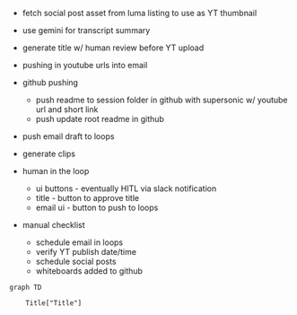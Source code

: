 - fetch social post asset from luma listing to use as YT thumbnail
- use gemini for transcript summary
- generate title w/ human review before YT upload
- pushing in youtube urls into email
- github pushing
    - push readme to session folder in github with supersonic w/ youtube url and short link
    - push update root readme in github
- push email draft to loops
- generate clips

- human in the loop
  - ui buttons - eventually HITL via slack notification
  - title - button to approve title
  - email ui - button to push to loops

- manual checklist
  - schedule email in loops
  - verify YT publish date/time
  - schedule social posts
  - whiteboards added to github


```mermaid
graph TD

    Title["Title"]
